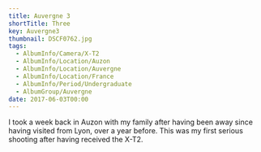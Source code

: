 ```yaml
---
title: Auvergne 3
shortTitle: Three
key: Auvergne3
thumbnail: DSCF0762.jpg
tags:
  - AlbumInfo/Camera/X-T2
  - AlbumInfo/Location/Auzon
  - AlbumInfo/Location/Auvergne
  - AlbumInfo/Location/France
  - AlbumInfo/Period/Undergraduate
  - AlbumGroup/Auvergne
date: 2017-06-03T00:00
---
```

I took a week back in Auzon with my family after having been away since having visited from Lyon, over a year before. This was my first serious shooting after having received the X-T2.
